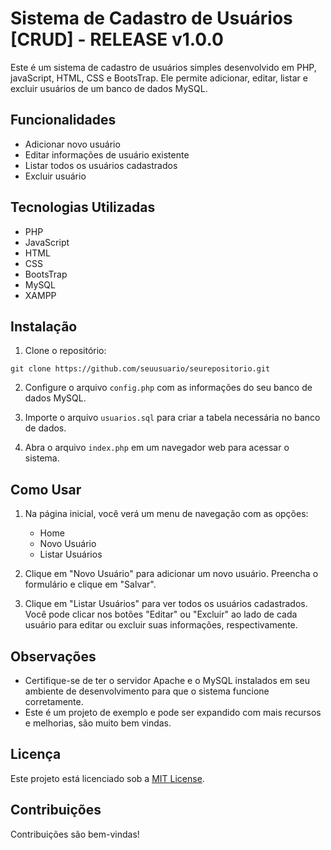 # Sistema de Cadastro de Usuários  [CRUD] - RELEASE v1.0.0 

Este é um sistema de cadastro de usuários simples desenvolvido em PHP, javaScript, HTML, CSS e BootsTrap. Ele permite adicionar, editar, listar e excluir usuários de um banco de dados MySQL.

## Funcionalidades

- Adicionar novo usuário
- Editar informações de usuário existente
- Listar todos os usuários cadastrados
- Excluir usuário

## Tecnologias Utilizadas

- PHP
- JavaScript
- HTML
- CSS
- BootsTrap
- MySQL
- XAMPP

## Instalação

1. Clone o repositório:

`git clone https://github.com/seuusuario/seurepositorio.git`

2. Configure o arquivo `config.php` com as informações do seu banco de dados MySQL.

3. Importe o arquivo `usuarios.sql` para criar a tabela necessária no banco de dados.

4. Abra o arquivo `index.php` em um navegador web para acessar o sistema.

## Como Usar

1. Na página inicial, você verá um menu de navegação com as opções:
   - Home
   - Novo Usuário
   - Listar Usuários

2. Clique em "Novo Usuário" para adicionar um novo usuário. Preencha o formulário e clique em "Salvar".

3. Clique em "Listar Usuários" para ver todos os usuários cadastrados. Você pode clicar nos botões "Editar" ou "Excluir" ao lado de cada usuário para editar ou excluir suas informações, respectivamente.

## Observações

- Certifique-se de ter o servidor Apache e o MySQL instalados em seu ambiente de desenvolvimento para que o sistema funcione corretamente.
- Este é um projeto de exemplo e pode ser expandido com mais recursos e melhorias, são muito bem vindas.

## Licença

Este projeto está licenciado sob a [MIT License](LICENSE).

## Contribuições

Contribuições são bem-vindas!

